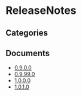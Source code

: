 # ReleaseNotes

## Categories


## Documents
- [0.9.0.0](0.9.0.0.md)
- [0.9.99.0](0.9.99.0.md)
- [1.0.0.0](1.0.0.0.md)
- [1.0.1.0](1.0.1.0.md)